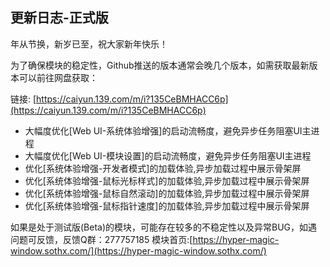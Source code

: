 ## 更新日志-正式版

年从节换，新岁已至，祝大家新年快乐！

为了确保模块的稳定性，Github推送的版本通常会晚几个版本，如需获取最新版本可以前往网盘获取：

链接: [https://caiyun.139.com/m/i?135CeBMHACC6p](https://caiyun.139.com/m/i?135CeBMHACC6p)

- 大幅度优化[Web UI-系统体验增强]的启动流畅度，避免异步任务阻塞UI主进程
- 大幅度优化[Web UI-模块设置]的启动流畅度，避免异步任务阻塞UI主进程
- 优化[系统体验增强-开发者模式]的加载体验,异步加载过程中展示骨架屏
- 优化[系统体验增强-鼠标光标样式]的加载体验,异步加载过程中展示骨架屏
- 优化[系统体验增强-鼠标自然滚动]的加载体验,异步加载过程中展示骨架屏
- 优化[系统体验增强-鼠标指针速度]的加载体验,异步加载过程中展示骨架屏

如果是处于测试版(Beta)的模块，可能存在较多的不稳定性以及异常BUG，如遇问题可反馈，反馈Q群：277757185
模块首页:[https://hyper-magic-window.sothx.com/](https://hyper-magic-window.sothx.com/)